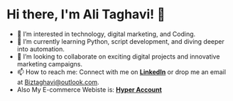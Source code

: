 # Hi there, I'm Ali Taghavi! 👋

- 👀 I’m interested in technology, digital marketing, and Coding.
- 🌱 I’m currently learning Python, script development, and diving deeper into automation.
- 💞️ I’m looking to collaborate on exciting digital projects and innovative marketing campaigns.
- 📫 How to reach me: Connect with me on [**LinkedIn**](https://www.linkedin.com/in/alii-taghaviii/) or drop me an email at [Biztaghavi@outlook.com](mailto:Biztaghavi@outlook.com).
- Also My E-commerce Webiste is: [**Hyper Account**](https://www.Hyper-acc.com/)
